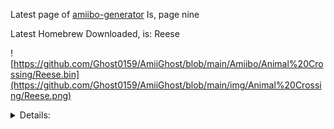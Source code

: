 Latest page of [amiibo-generator](https://hax0kartik.github.io/amiibo-generator/)
Is, page nine


Latest Homebrew Downloaded, is: Reese

![https://github.com/Ghost0159/AmiiGhost/blob/main/Amiibo/Animal%20Crossing/Reese.bin](https://github.com/Ghost0159/AmiiGhost/blob/main/img/Animal%20Crossing/Reese.png)

<details><summary>Details:</summary>
0x018a000002450502
</details></p>
